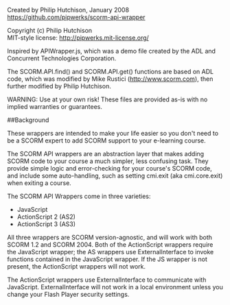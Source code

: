Created by Philip Hutchison, January 2008  
https://github.com/pipwerks/scorm-api-wrapper

Copyright (c) Philip Hutchison  
MIT-style license: http://pipwerks.mit-license.org/

Inspired by APIWrapper.js, which was a demo file created by the ADL and Concurrent Technologies Corporation.

The SCORM.API.find() and SCORM.API.get() functions are based on ADL code, which was modified by Mike Rustici (http://www.scorm.com), then further modified by Philip Hutchison.

WARNING: Use at your own risk! These files are provided as-is with no implied warranties or guarantees.

##Background 

These wrappers are intended to make your life easier so you don't need to be a SCORM expert to add SCORM support to your e-learning course.

The SCORM API wrappers are an abstraction layer that makes adding SCORM code to your course a much simpler, less confusing task. They provide simple logic and error-checking for your course's SCORM code, and include some auto-handling, such as setting cmi.exit (aka cmi.core.exit) when exiting a course.

The SCORM API Wrappers come in three varieties:

* JavaScript
* ActionScript 2 (AS2)
* ActionScript 3 (AS3)

All three wrappers are SCORM version-agnostic, and will work with both SCORM 1.2 and SCORM 2004. Both of the ActionScript wrappers require the JavaScript wrapper; the AS wrappers use ExternalInterface to invoke functions contained in the JavaScript wrapper. If the JS wrapper is not present, the ActionScript wrappers will not work.

The ActionScript wrappers use ExternalInterface to communicate with JavaScript. ExternalInterface will not work in a local environment unless you change your Flash Player security settings.
